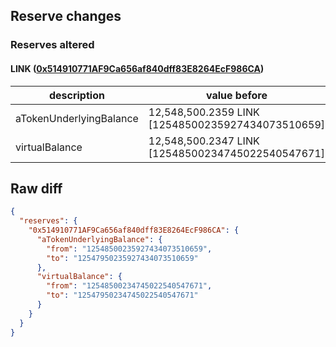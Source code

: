 ## Reserve changes

### Reserves altered

#### LINK ([0x514910771AF9Ca656af840dff83E8264EcF986CA](https://etherscan.io/address/0x514910771AF9Ca656af840dff83E8264EcF986CA))

| description | value before | value after |
| --- | --- | --- |
| aTokenUnderlyingBalance | 12,548,500.2359 LINK [12548500235927434073510659] | 12,547,950.2359 LINK [12547950235927434073510659] |
| virtualBalance | 12,548,500.2347 LINK [12548500234745022540547671] | 12,547,950.2347 LINK [12547950234745022540547671] |


## Raw diff

```json
{
  "reserves": {
    "0x514910771AF9Ca656af840dff83E8264EcF986CA": {
      "aTokenUnderlyingBalance": {
        "from": "12548500235927434073510659",
        "to": "12547950235927434073510659"
      },
      "virtualBalance": {
        "from": "12548500234745022540547671",
        "to": "12547950234745022540547671"
      }
    }
  }
}
```